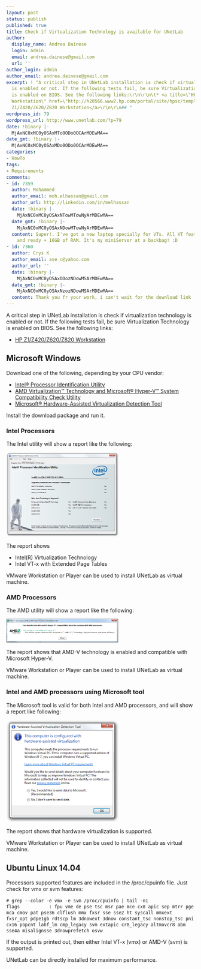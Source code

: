 ```yaml
---
layout: post
status: publish
published: true
title: Check if Virtualization Technology is available for UNetLab
author:
  display_name: Andrea Dainese
  login: admin
  email: andrea.dainese@gmail.com
  url: ''
author_login: admin
author_email: andrea.dainese@gmail.com
excerpt: ! "A critical step in UNetLab installation is check if virtualization technology
  is enabled or not. If the following tests fail, be sure Virtualization Technology
  is enabled on BIOS. See the following links:\r\n\r\n\t* <a title=\"HP Z1/Z420/Z620/Z820
  Workstation\" href=\"http://h20566.www2.hp.com/portal/site/hpsc/template.PAGE/public/kb/docDisplay?docId=mmr_kc-0105673&ac.admitted=1414586828368.876444892.199480143\">HP
  Z1/Z420/Z620/Z820 Workstation</a>\r\n\r\n## "
wordpress_id: 79
wordpress_url: http://www.unetlab.com/?p=79
date: !binary |-
  MjAxNC0xMC0yOSAxMTo0ODo0OCArMDEwMA==
date_gmt: !binary |-
  MjAxNC0xMC0yOSAxMDo0ODo0OCArMDEwMA==
categories:
- HowTo
tags:
- Requirements
comments:
- id: 7359
  author: Mohammed
  author_email: moh.elhassan@gmail.com
  author_url: http://linkedin.com/in/melhassan
  date: !binary |-
    MjAxNC0xMC0yOSAxNTowMTowNyArMDEwMA==
  date_gmt: !binary |-
    MjAxNC0xMC0yOSAxNDowMTowNyArMDEwMA==
  content: Super!. I've got a new laptop specially for VTs. All VT features are set
    and ready + 16GB of RAM. It's my miniServer at a backbag! :D
- id: 7360
  author: Crys K
  author_email: ase_c@yahoo.com
  author_url: ''
  date: !binary |-
    MjAxNC0xMC0yOSAxODozNDowMSArMDEwMA==
  date_gmt: !binary |-
    MjAxNC0xMC0yOSAxNzozNDowMSArMDEwMA==
  content: Thank you fr your work, i can't wait for the download link !
---
```


A critical step in UNetLab installation is check if virtualization technology is enabled or not. If the following tests fail, be sure Virtualization Technology is enabled on BIOS. See the following links:

* <a title="HP Z1/Z420/Z620/Z820 Workstation" href="http://h20566.www2.hp.com/portal/site/hpsc/template.PAGE/public/kb/docDisplay?docId=mmr_kc-0105673&ac.admitted=1414586828368.876444892.199480143">HP Z1/Z420/Z620/Z820 Workstation</a>

## <a id="more"></a><a id="more-79"></a>Microsoft Windows
Download one of the following, depending by your CPU vendor:

* <a title="Intel&reg; Processor Identification Utility" href="http://www.intel.com/support/processors/tools/piu/sb/cs-014921.htm">Intel&reg; Processor Identification Utility</a>
* <a title="AMD Virtualization&trade; Technology and Microsoft&reg; Hyper-V&trade; System Compatibility Check Utility" href="http://download.amd.com/techdownloads/AMD-VwithRVI_Hyper-V_CompatibilityUtility.zip">AMD Virtualization&trade; Technology and Microsoft&reg; Hyper-V&trade; System Compatibility Check Utility</a>
* <a title="Microsoft&reg; Hardware-Assisted Virtualization Detection Tool" href="http://www.microsoft.com/en-us/download/details.aspx?id=592">Microsoft&reg; Hardware-Assisted Virtualization Detection Tool</a>

Install the download package and run it.
### Intel Processors
The Intel utility will show a report like the following:

<a href="/images/posts/2014/10/Intel-CPU-features.png"><img class="aligncenter wp-image-81" src="/images/posts/2014/10/Intel-CPU-features.png" alt="Intel CPU feature report" width="300" height="224" /></a>

The report shows

* Intel(R) Virtualization Technology
* Intel VT-x with Extended Page Tables

VMware Workstation or Player can be used to install UNetLab as virtual machine.
### AMD Processors
The AMD utility will show a report like the following:

<a href="/images/posts/2014/10/AMD-CPU-features.png"><img class="aligncenter wp-image-82" src="/images/posts/2014/10/AMD-CPU-features.png" alt="AMD CPU features" width="299" height="63" /></a>

 

The report shows that AMD-V technology is enabled and compatible with Microsoft Hyper-V.

VMware Workstation or Player can be used to install UNetLab as virtual machine.
### Intel and AMD processors using Microsoft tool
The Microsoft tool is valid for both Intel and AMD processors, and will show a report like following:

<a href="/images/posts/2014/10/CPU-features.png"><img class="aligncenter wp-image-85" src="/images/posts/2014/10/CPU-features.png" alt="CPU features" width="300" height="271" /></a>

The report shows that hardware virtualization is supported.

VMware Workstation or Player can be used to install UNetLab as virtual machine.
## Ubuntu Linux 14.04
Processors supported features are included in the /proc/cpuinfo file. Just check for vmx or svm features:
~~~
# grep --color -e vmx -e svm /proc/cpuinfo | tail -n1
flags           : fpu vme de pse tsc msr pae mce cx8 apic sep mtrr pge mca cmov pat pse36 clflush mmx fxsr sse sse2 ht syscall mmxext fxsr_opt pdpe1gb rdtscp lm 3dnowext 3dnow constant_tsc nonstop_tsc pni cx16 popcnt lahf_lm cmp_legacy svm extapic cr8_legacy altmovcr8 abm sse4a misalignsse 3dnowprefetch osvw
~~~
If the output is printed out, then either Intel VT-x (vmx) or AMD-V (svm) is supported.

UNetLab can be directly installed for maximum performance.
